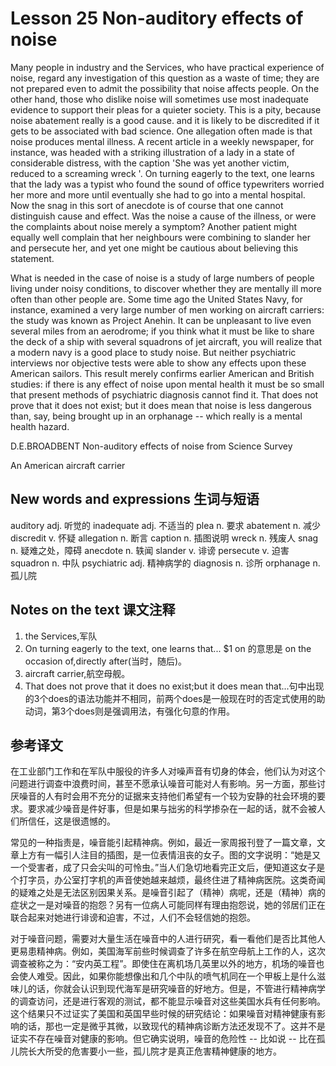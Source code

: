 # Lesson 25 Non-auditory effects of noise
Many people in industry and the Services, who have practical experience of noise, regard any investigation of this question as a waste of time; they are not prepared even to admit the possibility that noise affects people. On the other hand, those who dislike noise will sometimes use most inadequate evidence to support their pleas for a quieter society. This is a pity, because noise abatement really is a good cause. and it is likely to be discredited if it gets to be associated with bad science. One allegation often made is that noise produces mental illness. A recent article in a weekly newspaper, for instance, was headed with a striking illustration of a lady in a state of considerable distress, with the caption 'She was yet another victim, reduced to a screaming wreck '. On turning eagerly to the text, one learns that the lady was a typist who found the sound of office typewriters worried her more and more until eventually she had to go into a mental hospital. Now the snag in this sort of anecdote is of course that one cannot distinguish cause and effect. Was the noise a cause of the illness, or were the complaints about noise merely a symptom? Another patient might equally well complain that her neighbours were combining to slander her and persecute her, and yet one might be cautious about believing this statement.

What is needed in the case of noise is a study of large numbers of people living under noisy conditions, to discover whether they are mentally ill more often than other people are. Some time ago the United States Navy, for instance, examined a very large number of men working on aircraft carriers: the study was known as Project Anehin. It can be unpleasant to live even several miles from an aerodrome; if you think what it must be like to share the deck of a ship with several squadrons of jet aircraft, you will realize that a modern navy is a good place to study noise. But neither psychiatric interviews nor objective tests were able to show any effects upon these American sailors. This result merely confirms earlier American and British studies: if there is any effect of noise upon mental health it must be so small that present methods of psychiatric diagnosis cannot find it. That does not prove that it does not exist; but it does mean that noise is less dangerous than, say, being brought up in an orphanage -- which really is a mental health hazard.

D.E.BROADBENT Non-auditory effects of noise from Science Survey
	
	
An American aircraft carrier

## New words and expressions 生词与短语

auditory adj. 听觉的
inadequate adj. 不适当的
plea n. 要求
abatement n. 减少
discredit v. 怀疑
allegation n. 断言
caption n. 插图说明
wreck n. 残废人
snag n. 疑难之处，障碍
anecdote n. 轶闻
slander v. 诽谤
persecute v. 迫害
squadron n. 中队
psychiatric adj. 精神病学的
diagnosis n. 诊所
orphanage n. 孤儿院

## Notes on the text 课文注释

1. the Services,军队
2. On turning eagerly to the text, one learns that...
$1 on 的意思是 on the occasion of,directly after(当时，随后)。
3. aircraft carrier,航空母舰。
4. That does not prove that it does no exist;but it does mean that...句中出现的3个does的语法功能并不相同，前两个does是一般现在时的否定式使用的助动词，第3个does则是强调用法，有强化句意的作用。

## 参考译文

在工业部门工作和在军队中服役的许多人对噪声音有切身的体会，他们认为对这个问题进行调查中浪费时间，甚至不愿承认噪音可能对人有影响。另一方面，那些讨厌噪音的人有时会用不充分的证据来支持他们希望有一个较为安静的社会环境的要求。要求减少噪音是件好事，但是如果与拙劣的科学掺杂在一起的话，就不会被人们所信任，这是很遗憾的。

常见的一种指责是，噪音能引起精神病。例如，最近一家周报刊登了一篇文章，文章上方有一幅引人注目的插图，是一位表情沮丧的女子。图的文字说明：“她是又一个受害者，成了只会尖叫的可怜虫。”当人们急切地看完正文后，便知道这女子是个打字员，办公室打字机的声音使她越来越烦，最终住进了精神病医院。这类奇闻的疑难之处是无法区别因果关系。是噪音引起了（精神）病呢，还是（精神）病的症状之一是对噪音的抱怨？另有一位病人可能同样有理由抱怨说，她的邻居们正在联合起来对她进行诽谤和迫害，不过，人们不会轻信她的抱怨。

对于噪音问题，需要对大量生活在噪音中的人进行研究，看一看他们是否比其他人更易患精神病。例如，美国海军前些时候调查了许多在航空母航上工作的人，这次调查被称之为：“安内英工程”。即使住在离机场几英里以外的地方，机场的噪音也会使人难受。因此，如果你能想像出和几个中队的喷气机同在一个甲板上是什么滋味儿的话，你就会认识到现代海军是研究噪音的好地方。但是，不管进行精神病学的调查访问，还是进行客观的测试，都不能显示噪音对这些美国水兵有任何影响。这个结果只不过证实了美国和英国早些时候的研究结论：如果噪音对精神健康有影响的话，那也一定是微乎其微，以致现代的精神病诊断方法还发现不了。这并不是证实不存在噪音对健康的影响。但它确实说明，噪音的危险性 -- 比如说 -- 比在孤儿院长大所受的危害要小一些，孤儿院才是真正危害精神健康的地方。
